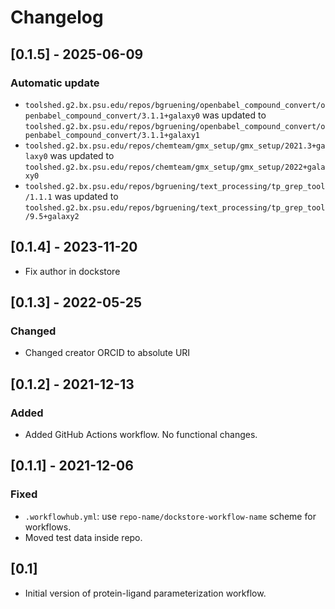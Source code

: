 # Changelog

## [0.1.5] - 2025-06-09

### Automatic update
- `toolshed.g2.bx.psu.edu/repos/bgruening/openbabel_compound_convert/openbabel_compound_convert/3.1.1+galaxy0` was updated to `toolshed.g2.bx.psu.edu/repos/bgruening/openbabel_compound_convert/openbabel_compound_convert/3.1.1+galaxy1`
- `toolshed.g2.bx.psu.edu/repos/chemteam/gmx_setup/gmx_setup/2021.3+galaxy0` was updated to `toolshed.g2.bx.psu.edu/repos/chemteam/gmx_setup/gmx_setup/2022+galaxy0`
- `toolshed.g2.bx.psu.edu/repos/bgruening/text_processing/tp_grep_tool/1.1.1` was updated to `toolshed.g2.bx.psu.edu/repos/bgruening/text_processing/tp_grep_tool/9.5+galaxy2`

## [0.1.4] - 2023-11-20

- Fix author in dockstore

## [0.1.3] - 2022-05-25

### Changed
- Changed creator ORCID to absolute URI

## [0.1.2] - 2021-12-13

### Added
- Added GitHub Actions workflow. No functional changes.

## [0.1.1] - 2021-12-06

### Fixed
- `.workflowhub.yml`: use `repo-name/dockstore-workflow-name` scheme for workflows.
- Moved test data inside repo.

## [0.1]

- Initial version of protein-ligand parameterization workflow.
